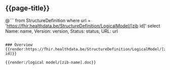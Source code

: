 ## {{page-title}}

@```
from StructureDefinition
where url = 'https://fhir.healthdata.be/StructureDefinition/LogicalModel/[zib id]'
select 
Name: name,
Version: version,
Status: status,
URL: url
```

### Overview
{{render:https://fhir.healthdata.be/StructureDefinition/LogicalModel/[zib id]}}

{{render:/logical model/[zib-name].doc}}
